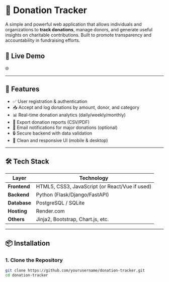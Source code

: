 # 🧾 Donation Tracker

A simple and powerful web application that allows individuals and organizations to **track donations**, manage donors, and generate useful insights on charitable contributions. Built to promote transparency and accountability in fundraising efforts.

## 🚀 Live Demo

🌐 

---

## 📌 Features

- ✅ User registration & authentication
- 📥 Accept and log donations by amount, donor, and category
- 📊 Real-time donation analytics (daily/weekly/monthly)
- 🧾 Export donation reports (CSV/PDF)
- 🔔 Email notifications for major donations (optional)
- 🔒 Secure backend with data validation
- 🎨 Clean and responsive UI (mobile & desktop)

---

## 🛠️ Tech Stack

| Layer        | Technology                  |
|--------------|------------------------------|
| **Frontend** | HTML5, CSS3, JavaScript (or React/Vue if used) |
| **Backend**  | Python (Flask/Django/FastAPI) |
| **Database** | PostgreSQL / SQLite          |
| **Hosting**  | Render.com                   |
| **Others**   | Jinja2, Bootstrap, Chart.js, etc.|

---

## 📦 Installation

### 1. Clone the Repository
```bash
git clone https://github.com/yourusername/donation-tracker.git
cd donation-tracker
